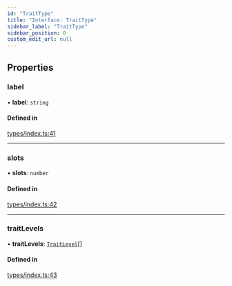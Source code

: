 ```yaml
---
id: "TraitType"
title: "Interface: TraitType"
sidebar_label: "TraitType"
sidebar_position: 0
custom_edit_url: null
---
```


## Properties

### label

• **label**: `string`

#### Defined in

[types/index.ts:41](https://github.com/CityOfZion/props/blob/40afa9e/sdk/src/types/index.ts#L41)

___

### slots

• **slots**: `number`

#### Defined in

[types/index.ts:42](https://github.com/CityOfZion/props/blob/40afa9e/sdk/src/types/index.ts#L42)

___

### traitLevels

• **traitLevels**: [`TraitLevel`](TraitLevel.md)[]

#### Defined in

[types/index.ts:43](https://github.com/CityOfZion/props/blob/40afa9e/sdk/src/types/index.ts#L43)
